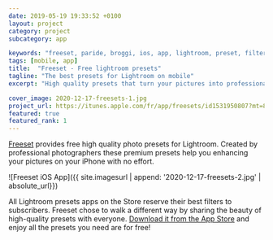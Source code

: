 ```yaml
---
date: 2019-05-19 19:33:52 +0100
layout: project
category: project
subcategory: app

keywords: "freeset, paride, broggi, ios, app, lightroom, preset, filters, mobile"
tags: [mobile, app]
title:  "Freeset - Free lightroom presets"
tagline: "The best presets for Lightroom on mobile"
excerpt: "High quality presets that turn your pictures into professional shots."

cover_image: 2020-12-17-freesets-1.jpg
project_url: https://itunes.apple.com/fr/app/freesets/id1531950807?mt=8
featured: true
featured_rank: 1
---
```


[Freeset](https://itunes.apple.com/fr/app/freesets/id1531950807?mt=8) provides free high quality photo presets for Lightroom. Created by professional photographers these premium presets help you enhancing your pictures on your iPhone with no effort.

![Freeset iOS App]({{ site.imagesurl | append: '2020-12-17-freesets-2.jpg' | absolute_url}})

All Lightroom presets apps on the Store reserve their best filters to subscribers. Freeset chose to walk a different way by sharing the beauty of high-quality presets with everyone. [Download it from the App Store](https://itunes.apple.com/fr/app/freesets/id1531950807?mt=8) and enjoy all the presets you need are for free!
